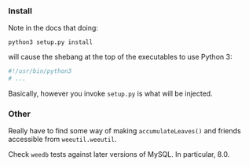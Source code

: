 ### Install
Note in the docs that doing:
```shell script
python3 setup.py install
```
will cause the shebang at the top of the executables to use Python 3:
```python
#!/usr/bin/python3
# ...
```
Basically, however you invoke `setup.py` is what will be injected.

### Other
Really have to find some way of making `accumulateLeaves()` and friends accessible
from `weeutil.weeutil`.

Check `weedb` tests against later versions of MySQL. In particular, 8.0.